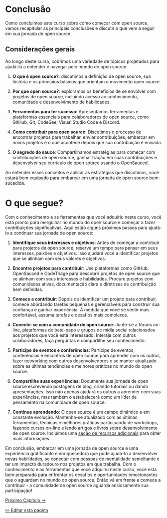 # Conclusão

Como concluímos este curso sobre como começar com open source, vamos recapitular as principais conclusões e discutir o que vem a seguir em sua jornada de open source.

## Considerações gerais

Ao longo deste curso, cobrimos uma variedade de tópicos projetados para ajudá-lo a entender e navegar pelo mundo do open source:

1. **O que é open source?**: discutimos a definição de open source, sua história e os princípios básicos que orientam o movimento open source.

2. **Por que open source?**: exploramos os benefícios de se envolver com projetos de open source, incluindo acesso ao conhecimento, comunidade e desenvolvimento de habilidades.

3. **Ferramentas para ter sucesso**: Apresentamos ferramentas e plataformas essenciais para colaboradores de open source, como GitHub, Git, CodeSee, Visual Studio Code e Discord.

4. **Como contribuir para open source**: Discutimos o processo de encontrar projetos para trabalhar, enviar contribuições, embarcar em novos projetos e o que acontece depois que sua contribuição é enviada.

5. **O segredo do sauce**: Compartilhamos estratégias para começar com contribuições de open source, ganhar tração em suas contribuições e desenvolver seu currículo de open source usando o OpenSauced.

Ao entender esses conceitos e aplicar as estratégias que discutimos, você estará bem equipado para embarcar em uma jornada de open source bem-sucedida.

# O que segue?

Com o conhecimento e as ferramentas que você adquiriu neste curso, você está pronto para mergulhar no mundo do open source e começar a fazer contribuições significativas. Aqui estão alguns próximos passos para ajudá-lo a continuar sua jornada de open source:

1. **Identifique seus interesses e objetivos**: Antes de começar a contribuir para projetos de open source, reserve um tempo para pensar em seus interesses, paixões e objetivos. Isso ajudará você a identificar projetos que se alinham com seus valores e objetivos.

2. **Encontre projetos para contribuir**: Use plataformas como GitHub, OpenSauced e CodeTriage para descobrir projetos de open source que se alinham com seus interesses e habilidades. Procure projetos com comunidades ativas, documentação clara e diretrizes de contribuição bem definidas.

3. **Comece a contribuir**: Depois de identificar um projeto para contribuir, comece abordando tarefas pequenas e gerenciáveis para construir sua confiança e ganhar experiência. À medida que você se sentir mais confortável, assuma tarefas e desafios mais complexos.

4. **Conecte-se com a comunidade de open source**: Junte-se a fóruns on-line, plataformas de bate-papo e grupos de mídia social relacionados aos projetos que você está interessado. Interaja com outros colaboradores, faça perguntas e compartilhe seu conhecimento.

5. **Participe de eventos e conferências**: Participe de eventos, conferências e encontros de open source para aprender com os outros, fazer networking com outros desenvolvedores e se manter atualizado sobre as últimas tendências e melhores práticas no mundo do open source.

6. **Compartilhe suas experiências**: Documente sua jornada de open source escrevendo postagens de blog, criando tutoriais ou dando apresentações. Isso não apenas ajudará os outros a aprender com suas experiências, mas também o estabelecerá como um líder de pensamento na comunidade de open source.

7. **Continue aprendendo**: O open source é um campo dinâmico e em constante evolução. Mantenha-se atualizado com as últimas ferramentas, técnicas e melhores práticas participando de workshops, fazendo cursos on-line e lendo artigos e livros sobre desenvolvimento de open source. Incluímos uma [seção de recursos adicionais](/translations/pt-br/08-recursos-adicionais.md) para obter mais informações.

Em conclusão, embarcar em uma jornada de open source é uma experiência gratificante e enriquecedora que pode ajudá-lo a desenvolver novas habilidades, se conectar com pessoas de mentalidade semelhante e ter um impacto duradouro nos projetos em que trabalha. Com o conhecimento e as ferramentas que você adquiriu neste curso, você está bem preparado para enfrentar os desafios e oportunidades emocionantes que o aguardam no mundo do open source. Então vá em frente e comece a contribuir - a comunidade de open source aguarda ansiosamente sua participação!

[Próximo Capítulo ->](/translations/pt-br/10-glossário.md)

<a href="https://github.com/open-sauced/intro/edit/main/translations/pt-br/09-conclusão.md">
✏️  Editar esta página
</a>